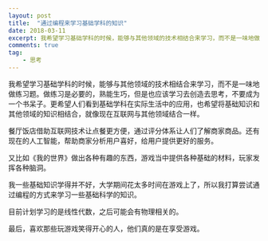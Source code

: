```yaml
---
layout: post
title:  "通过编程来学习基础学科的知识"
date: 2018-03-11
excerpt: 我希望学习基础学科的时候，能够与其他领域的技术相结合来学习，而不是一味地做练习题。做练习是必要的，熟能生巧，但是也应该学习去创造去思考，不要成为一个书呆子。更希望人们看到基础学科在实际生活中的应用，也希望将基础知识和其他领域的知识相结合，就像现在互联网与其他领域结合一样。
comments: true
tag:
    - 思考
---
```


我希望学习基础学科的时候，能够与其他领域的技术相结合来学习，而不是一味地做练习题。做练习是必要的，熟能生巧，但是也应该学习去创造去思考，不要成为一个书呆子。更希望人们看到基础学科在实际生活中的应用，也希望将基础知识和其他领域的知识相结合，就像现在互联网与其他领域结合一样。

餐厅饭店借助互联网技术让点餐更方便，通过评分体系让人们了解商家商品。还有现在的人工智能，帮助商家分析用户喜好，给用户提供更好的服务。

又比如《我的世界》做出各种有趣的东西，游戏当中提供各种基础的材料，玩家发挥各种脑洞。

我一些基础知识学得并不好，大学期间花太多时间在游戏上了，所以我打算尝试通过编程的方式来学习一些基础科学的知识。

目前计划学习的是线性代数，之后可能会有物理相关的。

最后，喜欢那些玩游戏笑得开心的人，他们真的是在享受游戏。
